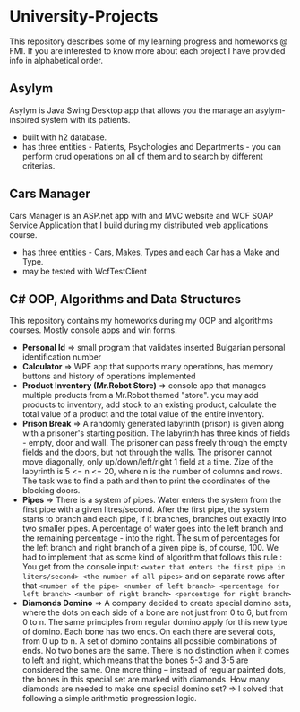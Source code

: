 # University-Projects
This repository describes some of my learning progress and homeworks @ FMI. If you are interested to know more about each project I have provided info in alphabetical order.

## Asylym 
Asylym is Java Swing Desktop app that allows you the manage an asylym-inspired system with its patients.  
- built with h2 database.   
- has three entities - Patients, Psychologies and Departments - you can perform crud operations on all of them and to search by different criterias.
  
## Cars Manager  
Cars Manager is an ASP.net app with and MVC website and WCF SOAP Service Application that I build during my distributed web applications course.  
- has three entities - Cars, Makes, Types and each Car has a Make and Type.  
- may be tested with WcfTestClient   

## C# OOP, Algorithms and Data Structures  
This repository contains my homeworks during my OOP and algorithms courses. Mostly console apps and win forms.
- **Personal Id**  => small program that validates inserted Bulgarian personal identification number
- **Calculator**  => WPF app that supports many operations, has memory buttons and history of operations implemented 
- **Product Inventory (Mr.Robot Store)**  => console app that manages multiple products from a Mr.Robot themed "store". you may add products to inventory, add stock to an existing product, calculate the total value of a product and the total value of the entire inventory. 
- **Prison Break** => A randomly generated labyrinth (prison) is given along with a prisoner's starting position. The labyrinth has three kinds of fields - empty, door and wall. The prisoner can pass freely through the empty fields and the doors, but not through the walls. The prisoner cannot move diagonally, only up/down/left/right 1 field at a time. Zize of the labyrinth is 5 <= n <= 20, where n is the number of columns and rows. The task was to find a path and then to print the coordinates of the blocking doors.  
- **Pipes** => There is a system of pipes. Water enters the system from the first pipe with a given litres/second. After the first pipe, the system starts to branch and each pipe, if it branches, branches out exactly into two smaller pipes. A percentage of water goes into the left branch and the remaining percentage - into the right. The sum of percentages for the left branch and right branch of a given pipe is, of course, 100. We had to implement that as some kind of algorithm that follows this rule :  
You get from the console input: `<water that enters the first pipe in liters/second> <the number of all pipes>`  and on separate rows after that `<number of the pipe> <number of left branch> <percentage for left branch> <number of right branch> <percentage for right branch>`  
- **Diamonds Domino** => A company decided to create special domino sets, where the dots on each side of a bone are not just from 0 to 6, but from 0 to n. The same principles from regular domino apply for this new type of domino. Each bone has two ends. On each there are several dots, from 0 up to n. A set of domino contains all possible combinations of ends. No two bones are the same. There is no distinction when it comes to left and right, which means that the bones 5-3 and 3-5 are considered the same. One more thing – instead of regular painted dots, thе bones in this special set are marked with diamonds. How many diamonds are needed to make one special domino set? => I solved that following a simple arithmetic progression logic.

